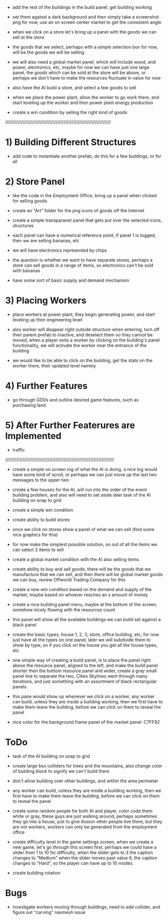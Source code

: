 * add the rest of the buildings in the build panel, get building working

* set them against a dark background and then simply take a screenshot png for now, use an on screen center market to get the consistent angle

* when we click on a store let's bring up a panel with the goods we can sell at the store

* the goods that we select, perhaps with a simple selection box for now, will be the goods we will be selling

* we will also need a global market panel, which will include wood, and power, electronics, etc, maybe for now we can have just one large panel, the goods which can be sold at the store will be above, or perhaps we don't have to make the resources fluctuate in value for now

* also have the AI build a store, and select a few goods to sell

* when we place the power plant, allow the worker to go work there, and start leveling up the worker and then power plant energy production

* create a win condition by selling the right kind of goods



///////////////////////////////////////////////////////////////////


# 1) Building Different Structures

* add code to instantiate another prefab, do this for a few buildings, or for all

# 2) Store Panel

* like the code in the Employment Office, bring up a panel when clicked for selling goods

* create an "Art" folder for the png icons of goods off the Internet

* create a simple transparanet panel that gets put over the selected icons, structures

* each panel can have a numerical reference point, if panel 1 is togged, then we are selling bananas, etc

* we will have electronics represented by chips

* the question is whether we want to have separate stores, perhaps a store can sell goods in a range of items, so electronics can't be sold with bananas

* have some sort of basic supply and demand mechanism

# 3) Placing Workers

* place workers at power plant, they begin generating power, and start leveling up their engineering level

* also worker will disapear right outside structure when entering, turn off their parent prefab to inactive, and deselect them so they cannot be moved, when a player exits a worker by clicking on the building's panel functionality, we will activate the worker near the entrance of the building

* we would like to be able to click on the building, get the stats on the worker there, their updated level namely

# 4) Further Features

* go through GDDs and outline desired game features, such as purchasing land


# 5) After Further Featerures are Implemented

* traffic




/////////////////////////////////////////////////////////////////////













* create a simple on screen log of what the AI is doing, a nice log would have some kind of scroll, or perhaps we can just move up the last two messages to the upper two

* create a few houses for the AI, will run into the order of the event building problem, and also will need to set aside later task of the AI building on snap to grid

* create a simple win condition

* create ability to build stores

* once we click on stores show a panel of what we can sell (find some nice graphics for this)

* for now make the simplest possible solution, so out of all the items we can select 2 items to sell 

* create a global market condition with the AI also selling items

* create ability to buy and sell goods, there will be the goods that we manufacture that we can sell, and then there will be global market goods we can buy, review Offworld Trading Company for this

* create a new win condition based on the demand and supply of the market, maybe based on whoever reaches an x amount of money

* create a nice building panel menu, maybe at the bottom of the screen, somehow nicely flowing with the resources count

* this panel will show all the available buildings we can build set against a black panel

* create the basic types, house 1, 2, 3, store, office building, etc, for now just have all the types on one panel, later we will subdivide them to show by type, so if you click on the house you get all the house types, etc

* one simple way of creating a build panel, is to place the panel right above the resource panel, aligned to the left, and make the build panel shorter then the bottom resource panel and wider, create a gray small panel line to separate the two, Cities Skylines went through many iterations, and just something with an assortment of black rectangular panels

* this pane would show up whenever we click on a worker, any worker can build, unless they are inside a building working, then we first have to make them leave the building, before we can click on them to reveal the panel

* nice color for the background frame panel of the market panel: C7FF92

# ToDo

* task of the AI building on snap to grid

* create large box colliders for trees and the mountains, also change color of building block to signify we can't build there

* don't allow building over other buildings, and within the area perimeter

* any worker can build, unless they are inside a building working, then we first have to make them leave the building, before we can click on them to reveal the panel

* create some random people for both AI and player, color code them white or gray, these guys are just walking around, perhaps sometimes they go into a house, just to give illusion other people live there, but they are not workers, workers can only be generated from the employment office

* create difficulty level in the game settings screen, when we create a new game, let's go through this screen first, perhaps we could have a slider from 1 to 10 for difficulty, when the slider gets to 3 the caption changes to "Medium" when the slider moves past value 6, the caption changes to "Hard", so the player can have up to 10 modes. 

* create building rotation

# Bugs

* investigate workers moving through buildings, need to add collider, and figure out "carving" navmesh issue
